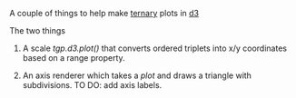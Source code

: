 A couple of things to help make [ternary](http://en.wikipedia.org/wiki/Ternary_plot) plots in [d3](http://www.d3js.org)

The two things 

1. A scale _tgp.d3.plot()_ that converts ordered triplets into x/y coordinates based on a range property.

2. An axis renderer which takes a _plot_ and draws a triangle with subdivisions. TO DO: add axis labels.
